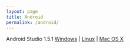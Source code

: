 ```yaml
---
layout: page
title: Android
permalink: /android/
---
```


Android Studio 1.5.1 [Windows](http://pan.baidu.com/s/1nuhv3qp) \| [Linux](http://pan.baidu.com/s/1sjTalbv) | [Mac OS X](http://pan.baidu.com/s/1c0YQvGs)
